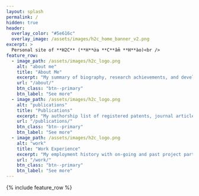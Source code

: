 ```yaml
---
layout: splash
permalink: /
hidden: true
header:
  overlay_color: "#5e616c"
  overlay_image: /assets/images/h2c_home_banner_v2.png
excerpt: >
  Personal site of **H2C** (**H**ứa **C**ẩm **H**ào)<br />
feature_row:
  - image_path: /assets/images/h2c_logo.png
    alt: "about me"
    title: "About Me"
    excerpt: "My summary of biography, research achievements, and development experience."
    url: "/about/"
    btn_class: "btn--primary"
    btn_label: "See more"
  - image_path: /assets/images/h2c_logo.png
    alt: "publications"
    title: "Publications"
    excerpt: "My authorship list of registered patents, journal articles, conference proceedings, etc."
    url: "/publications/"
    btn_class: "btn--primary"
    btn_label: "See more"
  - image_path: /assets/images/h2c_logo.png
    alt: "work"
    title: "Work Experience"
    excerpt: "My employment history with on-going and past project participations."
    url: "/work/"
    btn_class: "btn--primary"
    btn_label: "See more"      
---
```


{% include feature_row %}
